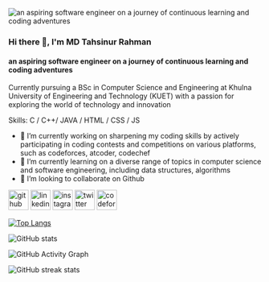 ![an aspiring software engineer on a journey of continuous learning and coding adventures](https://media.licdn.com/dms/image/D4D16AQGqjN9BVv4BQg/profile-displaybackgroundimage-shrink_350_1400/0/1696694413133?e=1701907200&v=beta&t=szqsp_Jx6s3w6XGRhox_pOdeYkiWEIuvuIJ37mPyRfs)
### Hi there 👋, I'm MD Tahsinur Rahman
#### an aspiring software engineer on a journey of continuous learning and coding adventures

Currently pursuing a BSc in Computer Science and Engineering at Khulna University of Engineering and Technology (KUET) with a passion for exploring the world of technology and innovation

Skills: C / C++/ JAVA / HTML / CSS / JS

- 🔭 I’m currently working on sharpening my coding skills by actively participating in coding contests and competitions on various platforms, such as codeforces, atcoder, codechef 
- 🌱 I’m currently learning on a diverse range of topics in computer science and software engineering, including data structures, algorithms 
- 👯 I’m looking to collaborate on Github 


[<img src='https://cdn.jsdelivr.net/npm/simple-icons@3.0.1/icons/github.svg' alt='github' height='40'>](https://github.com/MDTAHSINURRAHMAN)  [<img src='https://cdn.jsdelivr.net/npm/simple-icons@3.0.1/icons/linkedin.svg' alt='linkedin' height='40'>](https://www.linkedin.com/in/md-tahsinur-rahman-82535b295/)  [<img src='https://cdn.jsdelivr.net/npm/simple-icons@3.0.1/icons/instagram.svg' alt='instagram' height='40'>](https://www.instagram.com/scared_panda_yips_yips/)  [<img src='https://cdn.jsdelivr.net/npm/simple-icons@3.0.1/icons/twitter.svg' alt='twitter' height='40'>](https://twitter.com/Tahsin_1202)  [<img src='https://cdn.jsdelivr.net/npm/simple-icons@3.0.1/icons/codeforces.svg' alt='codeforces' height='40'>](hypnotic___zzzZZ)  

[![Top Langs](https://github-readme-stats.vercel.app/api/top-langs/?username=MDTAHSINURRAHMAN)](https://github.com/anuraghazra/github-readme-stats)

![GitHub stats](https://github-readme-stats.vercel.app/api?username=MDTAHSINURRAHMAN&show_icons=true&count_private=true)  

![GitHub Activity Graph](https://activity-graph.herokuapp.com/graph?username=MDTAHSINURRAHMAN)  

![GitHub streak stats](https://streak-stats.demolab.com/?user=MDTAHSINURRAHMAN)  

